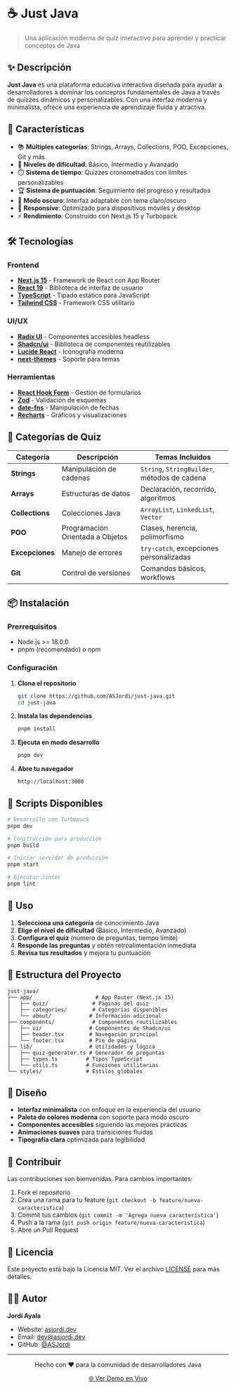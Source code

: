 # ☕ Just Java

> Una aplicación moderna de quiz interactivo para aprender y practicar conceptos de Java

## ✨ Descripción

**Just Java** es una plataforma educativa interactiva diseñada para ayudar a desarrolladores a dominar los conceptos fundamentales de Java a través de quizzes dinámicos y personalizables. Con una interfaz moderna y minimalista, ofrece una experiencia de aprendizaje fluida y atractiva.

## 🚀 Características

- 📚 **Múltiples categorías**: Strings, Arrays, Collections, POO, Excepciones, Git y más
- 🎯 **Niveles de dificultad**: Básico, Intermedio y Avanzado
- ⏱️ **Sistema de tiempo**: Quizzes cronometrados con límites personalizables
- 🏆 **Sistema de puntuación**: Seguimiento del progreso y resultados
- 🌙 **Modo oscuro**: Interfaz adaptable con tema claro/oscuro
- 📱 **Responsive**: Optimizado para dispositivos móviles y desktop
- ⚡ **Rendimiento**: Construido con Next.js 15 y Turbopack

## 🛠️ Tecnologías

### Frontend
- **[Next.js 15](https://nextjs.org/)** - Framework de React con App Router
- **[React 19](https://react.dev/)** - Biblioteca de interfaz de usuario
- **[TypeScript](https://www.typescriptlang.org/)** - Tipado estático para JavaScript
- **[Tailwind CSS](https://tailwindcss.com/)** - Framework CSS utilitario

### UI/UX
- **[Radix UI](https://www.radix-ui.com/)** - Componentes accesibles headless
- **[Shadcn/ui](https://ui.shadcn.com/)** - Biblioteca de componentes reutilizables
- **[Lucide React](https://lucide.dev/)** - Iconografía moderna
- **[next-themes](https://github.com/pacocoursey/next-themes)** - Soporte para temas

### Herramientas
- **[React Hook Form](https://react-hook-form.com/)** - Gestión de formularios
- **[Zod](https://zod.dev/)** - Validación de esquemas
- **[date-fns](https://date-fns.org/)** - Manipulación de fechas
- **[Recharts](https://recharts.org/)** - Gráficos y visualizaciones

## 🎯 Categorías de Quiz

| Categoría | Descripción | Temas Incluidos |
|-----------|-------------|-----------------|
| **Strings** | Manipulación de cadenas | `String`, `StringBuilder`, métodos de cadena |
| **Arrays** | Estructuras de datos | Declaración, recorrido, algoritmos |
| **Collections** | Colecciones Java | `ArrayList`, `LinkedList`, `Vector` |
| **POO** | Programación Orientada a Objetos | Clases, herencia, polimorfismo |
| **Excepciones** | Manejo de errores | `try-catch`, excepciones personalizadas |
| **Git** | Control de versiones | Comandos básicos, workflows |

## 📦 Instalación

### Prerrequisitos
- Node.js >= 18.0.0
- pnpm (recomendado) o npm

### Configuración

1. **Clona el repositorio**
   ```bash
   git clone https://github.com/ASJordi/just-java.git
   cd just-java
   ```

2. **Instala las dependencias**
   ```bash
   pnpm install
   ```

3. **Ejecuta en modo desarrollo**
   ```bash
   pnpm dev
   ```

4. **Abre tu navegador**
   ```
   http://localhost:3000
   ```

## 🔧 Scripts Disponibles

```bash
# Desarrollo con Turbopack
pnpm dev

# Construcción para producción
pnpm build

# Iniciar servidor de producción
pnpm start

# Ejecutar linter
pnpm lint
```

## 🌟 Uso

1. **Selecciona una categoría** de conocimiento Java
2. **Elige el nivel de dificultad** (Básico, Intermedio, Avanzado)
3. **Configura el quiz** (número de preguntas, tiempo límite)
4. **Responde las preguntas** y obtén retroalimentación inmediata
5. **Revisa tus resultados** y mejora tu puntuación

## 📁 Estructura del Proyecto

```
just-java/
├── app/                    # App Router (Next.js 15)
│   ├── quiz/              # Páginas del quiz
│   ├── categories/        # Categorías disponibles
│   └── about/            # Información adicional
├── components/            # Componentes reutilizables
│   ├── ui/               # Componentes de Shadcn/ui
│   ├── header.tsx        # Navegación principal
│   └── footer.tsx        # Pie de página
├── lib/                  # Utilidades y lógica
│   ├── quiz-generator.ts # Generador de preguntas
│   ├── types.ts         # Tipos TypeScript
│   └── utils.ts         # Funciones utilitarias
└── styles/              # Estilos globales
```

## 🎨 Diseño

- **Interfaz minimalista** con enfoque en la experiencia del usuario
- **Paleta de colores moderna** con soporte para modo oscuro
- **Componentes accesibles** siguiendo las mejores prácticas
- **Animaciones suaves** para transiciones fluidas
- **Tipografía clara** optimizada para legibilidad

## 🤝 Contribuir

Las contribuciones son bienvenidas. Para cambios importantes:

1. Fork el repositorio
2. Crea una rama para tu feature (`git checkout -b feature/nueva-caracteristica`)
3. Commit tus cambios (`git commit -m 'Agrega nueva característica'`)
4. Push a la rama (`git push origin feature/nueva-caracteristica`)
5. Abre un Pull Request

## 📄 Licencia

Este proyecto está bajo la Licencia MIT. Ver el archivo [LICENSE](LICENSE) para más detalles.

## 👨‍💻 Autor

**Jordi Ayala**
- Website: [asjordi.dev](https://asjordi.dev)
- Email: dev@asjordi.dev
- GitHub: [@ASJordi](https://github.com/ASJordi)

---

<div align="center">
  <p>Hecho con ❤️ para la comunidad de desarrolladores Java</p>
  <p><a href="https://quiz.asjordi.dev">🌐 Ver Demo en Vivo</a></p>
</div>
